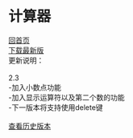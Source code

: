计算器
===
[回首页](https://schlibra.github.io/Stars-Studios)<br>
[下载最新版](https://schlibra.github.io/Stars-Studios/jsq/version/jsq2.3.apk)
<br> 更新说明：<br>
<br>2.3 
<br>-加入小数点功能
<br>-加入显示运算符以及第二个数的功能
<br>-下一版本将支持使用delete键
<br>
<br>[查看历史版本](https://schlibra.github.io/Stars-Studios/jsq/version)
